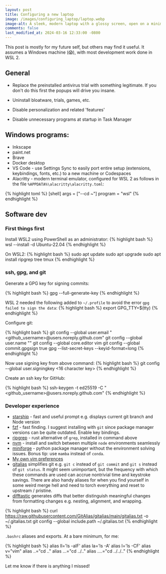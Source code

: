 ```yaml
---
layout: post
title: Configuring a new laptop
image: /images/configuring_laptop/laptop.webp
image-alt: A sleek, modern laptop with a glossy screen, open on a minimalist desk. The desk is wooden, clean, and there's a small potted plant to the side. Soft, ambient lighting creates a cozy atmosphere. The laptop screen displays a vibrant wallpaper with abstract geometric shapes in blue and green hues. The scene suggests innovation, productivity, and modern technology. The background is softly blurred, emphasizing the laptop and the work environment.
comments: false
last_modified_at: 2024-03-16 12:33:00 -0800
---
```


This post is mostly for my future self, but others may find it useful. It assumes a Windows machine (😱), with most development work done in WSL 2.

## General

- Replace the preinstalled antivirus trial with something legitimate. If you don't do this first the popups will drive you insane.

- Uninstall bloatware, trials, games, etc.

- Disable personalization and related 'features'

- Disable unnecessary programs at startup in Task Manager

## Windows programs:

- Inkscape
- paint.net
- Brave
- Docker desktop
- VS Code - use Settings Sync to easily port entire setup (extensions, keybindings, fonts, etc.) to a new machine or Codespaces
- Alacritty - modern terminal emulator, configured for WSL 2 as follows in the file `%APPDATA%\alacritty\alacritty.toml`:

{% highlight  toml %}
[shell]
args = ["--cd ~"]
program = "wsl"
{% endhighlight %}

## Software dev

### First things first

Install WSL2 using PowerShell as an administrator:
{% highlight  bash %}
wsl --install -d Ubuntu-22.04
{% endhighlight %}

On WSL2:
{% highlight  bash %}
sudo apt update
sudo apt upgrade
sudo apt install ripgrep tree tmux
{% endhighlight %}

### ssh, gpg, and git

Generate a GPG key for signing commits:

{% highlight  bash %}
gpg --full-generate-key
{% endhighlight %}

WSL 2 needed the following added to `~/.profile` to avoid the error `gpg failed to sign the data`:
{% highlight  bash %}
export GPG_TTY=$(tty)
{% endhighlight %}

Configure git:

{% highlight  bash %}
git config --global user.email "<github_username>@users.noreply.github.com"
git config --global user.name "<name>"
git config --global core.editor vim
git config --global commit.gpgsign true
gpg --list-secret-keys --keyid-format=long
{% endhighlight %}

Now use signing key from above command:
{% highlight  bash %}
git config --global user.signingkey <16 character key>
{% endhighlight %}

Create an ssh key for GitHub:

{% highlight  bash %}
ssh-keygen -t ed25519 -C "<github_username>@users.noreply.github.com"
{% endhighlight %}

### Developer experience

- [starship](https://starship.rs/) - fast and useful prompt e.g. displays current git branch and Node version
- [fzf](https://github.com/junegunn/fzf) - fast finding. I suggest installing with `git` since package manager versions can be quite outdated. Enable key bindings.
- [ripgrep](https://github.com/BurntSushi/ripgrep) - rust alternative of `grep`, installed in command above
- [nvm](https://github.com/nvm-sh/nvm) - install and switch between multiple `node` environments seamlessly
- [miniforge](https://github.com/conda-forge/miniforge) - python package manager without the environment solving issues. Bonus tip: use `mamba` instead of `conda`.
- [My own vim preferences](https://github.com/dcroote/vimrc)
- [gitalias](https://github.com/GitAlias/gitalias) simplifies git e.g. `git c` instead of `git commit` and `git s` instead of `git status`. It might seem unimportant, but the frequency with which these commands are used can accrue nontrivial time and keystroke savings. There are also handy aliases for when you find yourself in some weird merge hell and need to torch everything and reset to upstream / pristine.
- [difftastic](https://github.com/Wilfred/difftastic) generates diffs that better distinguish meaningful changes from formatting changes e.g. nesting, alignment, and wrapping.

{% highlight  bash %}
curl https://raw.githubusercontent.com/GitAlias/gitalias/main/gitalias.txt -o ~/.gitalias.txt
git config --global include.path ~/.gitalias.txt
{% endhighlight %}

`.bashrc` aliases and exports. At a bare minimum, for me:

{% highlight  bash %}
alias ll='ls -alF'
alias la='ls -A'
alias l='ls -CF'
alias v="vim"
alias ..="cd .."
alias ...="cd ../.."
alias ....="cd ../../.."
{% endhighlight %}

Let me know if there is anything I missed!
